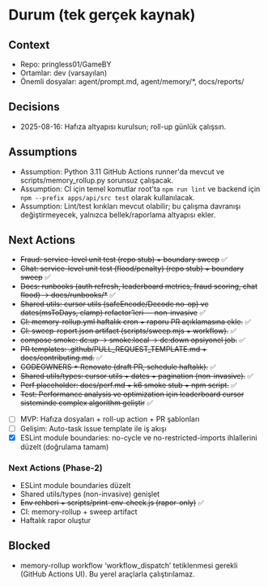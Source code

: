 # Durum (tek gerçek kaynak)
## Context
- Repo: pringless01/GameBY
- Ortamlar: dev (varsayılan)
- Önemli dosyalar: agent/prompt.md, agent/memory/*, docs/reports/

## Decisions
- 2025-08-16: Hafıza altyapısı kurulsun; roll-up günlük çalışsın.

## Assumptions
- Assumption: Python 3.11 GitHub Actions runner'da mevcut ve scripts/memory_rollup.py sorunsuz çalışacak.
- Assumption: CI için temel komutlar root'ta `npm run lint` ve backend için `npm --prefix apps/api/src test` olarak kullanılacak.
- Assumption: Lint/test kırıkları mevcut olabilir; bu çalışma davranışı değiştirmeyecek, yalnızca bellek/raporlama altyapısı ekler.

## Next Actions
- ~~Fraud: service-level unit test (repo stub) + boundary sweep~~ ✅
- ~~Chat: service-level unit test (flood/penalty) (repo stub) + boundary sweep~~ ✅
- ~~Docs: runbooks (auth refresh, leaderboard metrics, fraud scoring, chat flood) → docs/runbooks/*~~ ✅
- ~~Shared utils: cursor utils (safeEncode/Decode no-op) ve dates(msToDays, clamp) refactor’leri — non-invasive~~ ✅
- ~~CI: memory-rollup.yml haftalık cron + raporu PR açıklamasına ekle.~~ ✅
- ~~CI: sweep-report.json artifact (scripts/sweep.mjs + workflow).~~ ✅
- ~~compose smoke: dc:up → smoke:local → dc:down opsiyonel job.~~ ✅
- ~~PR templates: .github/PULL_REQUEST_TEMPLATE.md + docs/contributing.md.~~ ✅
- ~~CODEOWNERS + Renovate (draft PR, schedule haftalık).~~ ✅
- ~~Shared utils/types: cursor utils + dates + pagination (non-invasive).~~ ✅
- ~~Perf placeholder: docs/perf.md + k6 smoke stub + npm script.~~ ✅- ~~Test: Performance analysis ve optimization için leaderboard cursor sisteminde complex algorithm geliştir~~ ✅
- [ ] MVP: Hafıza dosyaları + roll-up action + PR şablonları
- [ ] Gelişim: Auto-task issue template ile iş akışı
- [x] ESLint module boundaries: no-cycle ve no-restricted-imports ihlallerini düzelt (doğrulama tamam)

### Next Actions (Phase-2)
- ESLint module boundaries düzelt
- Shared utils/types (non-invasive) genişlet
- ~~Env rehberi + scripts/print-env-check.js (rapor-only)~~ ✅
- CI: memory-rollup + sweep artifact
- Haftalık rapor oluştur

## Blocked
- memory-rollup workflow ‘workflow_dispatch’ tetiklenmesi gerekli (GitHub Actions UI). Bu yerel araçlarla çalıştırılamaz.
